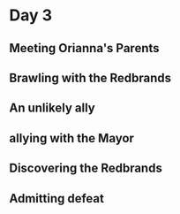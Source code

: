 # Day 3



## Meeting Orianna's Parents

## Brawling with the Redbrands

## An unlikely ally

## allying with the Mayor

## Discovering the Redbrands

## Admitting defeat